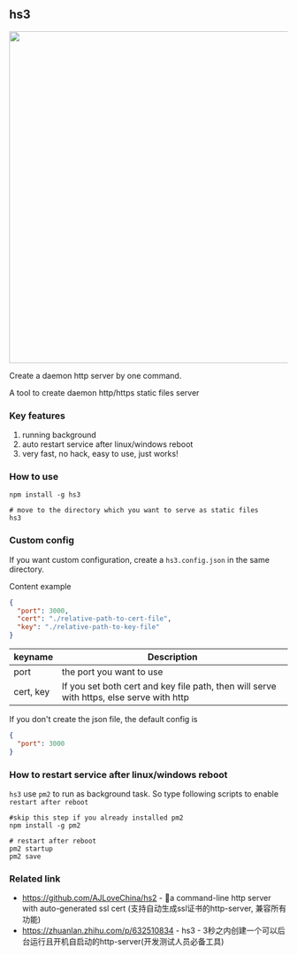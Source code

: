 ## hs3 

<p align='center'>
    <image src='./screenshots/hs3.png' width='600' />
</p>

Create a daemon http server by one command.

A tool to create daemon http/https static files server

### Key features
1. running background
2. auto restart service after linux/windows reboot
3. very fast, no hack, easy to use, just works!

### How to use
```shell
npm install -g hs3

# move to the directory which you want to serve as static files 
hs3
```

### Custom config
If you want custom configuration,  create a `hs3.config.json` in the same directory.

Content example
```json
{
  "port": 3000,
  "cert": "./relative-path-to-cert-file",
  "key": "./relative-path-to-key-file"
}
```

| keyname   | Description                                                                              |
|-----------|------------------------------------------------------------------------------------------|
| port      | the port you want to use                                                                 |
| cert, key | If you set both cert and key file path, then will serve with https, else serve with http |



If you don't create the json file, the default config is
```json
{
  "port": 3000
}
```


### How to restart service after linux/windows reboot
`hs3` use `pm2` to run as background task. So type following scripts to enable `restart after reboot`
```shell
#skip this step if you already installed pm2
npm install -g pm2

# restart after reboot
pm2 startup
pm2 save
```


### Related link
- https://github.com/AJLoveChina/hs2 - 💪a command-line http server with auto-generated ssl cert (支持自动生成ssl证书的http-server, 兼容所有功能)
- https://zhuanlan.zhihu.com/p/632510834 - hs3 - 3秒之内创建一个可以后台运行且开机自启动的http-server(开发测试人员必备工具)
